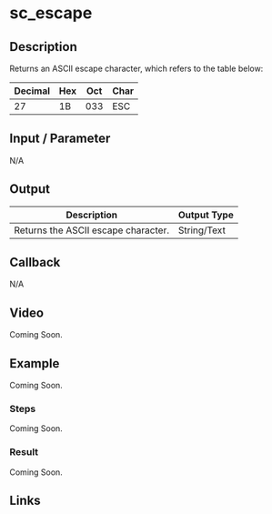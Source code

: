 # sc_escape

## Description

Returns an ASCII escape character, which refers to the table below:

| Decimal | Hex | Oct | Char |
| ------ | ------ | ------ | ------ |
| 27 | 1B | 033 | ESC |

## Input / Parameter

N/A

## Output

| Description | Output Type |
| ------ | ------ |
| Returns the ASCII escape character. | String/Text |

## Callback

N/A

## Video

Coming Soon.

<!-- Format: [![Video]({image-path})]({url-link}) -->

## Example

Coming Soon.

<!-- Share a scenario, like a user requirements. -->

### Steps

Coming Soon.

<!-- Show the steps and share some screenshots.

1. .....

Format: ![]({image-path}) -->

### Result

Coming Soon.

<!-- Explain the output.

Format: ![]({image-path}) -->

## Links